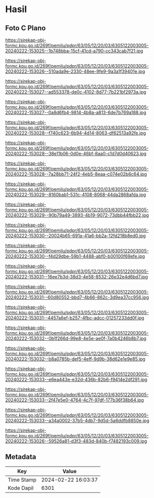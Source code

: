 # Hasil

## Foto C Plano

https://sirekap-obj-formc.kpu.go.id/269f/pemilu/pdpr/63/05/12/20/03/6305122003005-20240222-153025--1b748bba-15cf-41cd-a790-cc343cab7f21.jpg

https://sirekap-obj-formc.kpu.go.id/269f/pemilu/pdpr/63/05/12/20/03/6305122003005-20240222-153026--510ada9e-2330-48ee-9fe9-9a3a1f39401e.jpg

https://sirekap-obj-formc.kpu.go.id/269f/pemilu/pdpr/63/05/12/20/03/6305122003005-20240222-153027--ad553378-de0c-4102-8d77-7b221bf2973a.jpg

https://sirekap-obj-formc.kpu.go.id/269f/pemilu/pdpr/63/05/12/20/03/6305122003005-20240222-153027--0a8d6fb4-9814-4b8a-a813-6de7b769a188.jpg

https://sirekap-obj-formc.kpu.go.id/269f/pemilu/pdpr/63/05/12/20/03/6305122003005-20240222-153028--f740c623-6b94-4d14-8063-df62513a92fe.jpg

https://sirekap-obj-formc.kpu.go.id/269f/pemilu/pdpr/63/05/12/20/03/6305122003005-20240222-153028--38e11b06-0d0e-46bf-8aa0-c1d7d0d40623.jpg

https://sirekap-obj-formc.kpu.go.id/269f/pemilu/pdpr/63/05/12/20/03/6305122003005-20240222-153028--7a28bb71-24f2-4eb5-8eaa-c074e02b6c64.jpg

https://sirekap-obj-formc.kpu.go.id/269f/pemilu/pdpr/63/05/12/20/03/6305122003005-20240222-153029--8160bab1-531c-4108-8068-44da2868afda.jpg

https://sirekap-obj-formc.kpu.go.id/269f/pemilu/pdpr/63/05/12/20/03/6305122003005-20240222-153029--90b79a49-3893-4b19-9072-73dbb44fbb22.jpg

https://sirekap-obj-formc.kpu.go.id/269f/pemilu/pdpr/63/05/12/20/03/6305122003005-20240222-153030--20024b65-691a-41a6-bb2a-12fd218b8ed0.jpg

https://sirekap-obj-formc.kpu.go.id/269f/pemilu/pdpr/63/05/12/20/03/6305122003005-20240222-153030--f4d29dbe-59b1-4488-abf0-b00100f69efe.jpg

https://sirekap-obj-formc.kpu.go.id/269f/pemilu/pdpr/63/05/12/20/03/6305122003005-20240222-153031--16ee7b3d-38d3-4e58-8532-26e32e4d6bd7.jpg

https://sirekap-obj-formc.kpu.go.id/269f/pemilu/pdpr/63/05/12/20/03/6305122003005-20240222-153031--60d80552-bbd7-4b66-862c-3d9ea37cc956.jpg

https://sirekap-obj-formc.kpu.go.id/269f/pemilu/pdpr/63/05/12/20/03/6305122003005-20240222-153031--4457a6ef-b257-4fbc-adcc-01257233dd0f.jpg

https://sirekap-obj-formc.kpu.go.id/269f/pemilu/pdpr/63/05/12/20/03/6305122003005-20240222-153032--0b1f266d-99e8-4e5e-ae0f-7a0b4246b8b7.jpg

https://sirekap-obj-formc.kpu.go.id/269f/pemilu/pdpr/63/05/12/20/03/6305122003005-20240222-153032--b8a0785b-def5-4eff-9d9b-38d62e1e9e85.jpg

https://sirekap-obj-formc.kpu.go.id/269f/pemilu/pdpr/63/05/12/20/03/6305122003005-20240222-153033--e6ea443e-e32d-436b-82b6-f9414e2df291.jpg

https://sirekap-obj-formc.kpu.go.id/269f/pemilu/pdpr/63/05/12/20/03/6305122003005-20240222-153033--2f47e5e0-4764-4c7f-97df-177b36f38b64.jpg

https://sirekap-obj-formc.kpu.go.id/269f/pemilu/pdpr/63/05/12/20/03/6305122003005-20240222-153033--a34a0002-37b5-4db7-9d5d-5a6ddfb8850e.jpg

https://sirekap-obj-formc.kpu.go.id/269f/pemilu/pdpr/63/05/12/20/03/6305122003005-20240222-153026--59526a81-d3f3-483d-840b-f7482193c009.jpg


## Metadata

| Key        | Value               |
| ---------- | ------------------- |
| Time Stamp | 2024-02-22 16:03:37 |
| Kode Dapil | 6301                |




